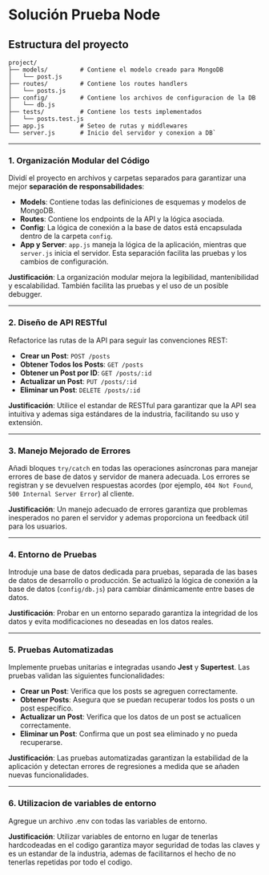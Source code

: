 # Solución Prueba Node

## Estructura del proyecto

    project/
    ├── models/         # Contiene el modelo creado para MongoDB
    │   └── post.js
    ├── routes/         # Contiene los routes handlers
    │   └── posts.js
    ├── config/         # Contiene los archivos de configuracion de la DB
    │   └── db.js
    ├── tests/          # Contiene los tests implementados
    │   └── posts.test.js
    ├── app.js          # Seteo de rutas y middlewares
    └── server.js       # Inicio del servidor y conexion a DB`

---

### 1. **Organización Modular del Código**

Dividí el proyecto en archivos y carpetas separados para garantizar una mejor **separación de responsabilidades**:

- **Models**: Contiene todas las definiciones de esquemas y modelos de MongoDB.
- **Routes**: Contiene los endpoints de la API y la lógica asociada.
- **Config**: La lógica de conexión a la base de datos está encapsulada dentro de la carpeta `config`.
- **App y Server**: `app.js` maneja la lógica de la aplicación, mientras que `server.js` inicia el servidor. Esta separación facilita las pruebas y los cambios de configuración.

**Justificación**: La organización modular mejora la legibilidad, mantenibilidad y escalabilidad. También facilita las pruebas y el uso de un posible debugger.

---

### 2. **Diseño de API RESTful**

Refactorice las rutas de la API para seguir las convenciones REST:

- **Crear un Post**: `POST /posts`
- **Obtener Todos los Posts**: `GET /posts`
- **Obtener un Post por ID**: `GET /posts/:id`
- **Actualizar un Post**: `PUT /posts/:id`
- **Eliminar un Post**: `DELETE /posts/:id`

**Justificación**: Utilice el estandar de RESTful para garantizar que la API sea intuitiva y ademas siga estándares de la industria, facilitando su uso y extensión.

---

### 3. **Manejo Mejorado de Errores**

Añadi bloques `try/catch` en todas las operaciones asíncronas para manejar errores de base de datos y servidor de manera adecuada. Los errores se registran y se devuelven respuestas acordes (por ejemplo, `404 Not Found`, `500 Internal Server Error`) al cliente.

**Justificación**: Un manejo adecuado de errores garantiza que problemas inesperados no paren el servidor y ademas proporciona un feedback útil para los usuarios.

---

### 4. **Entorno de Pruebas**

Introduje una base de datos dedicada para pruebas, separada de las bases de datos de desarrollo o producción. Se actualizó la lógica de conexión a la base de datos (`config/db.js`) para cambiar dinámicamente entre bases de datos.

**Justificación**: Probar en un entorno separado garantiza la integridad de los datos y evita modificaciones no deseadas en los datos reales.

---

### 5. **Pruebas Automatizadas**

Implemente pruebas unitarias e integradas usando **Jest** y **Supertest**. Las pruebas validan las siguientes funcionalidades:

- **Crear un Post**: Verifica que los posts se agreguen correctamente.
- **Obtener Posts**: Asegura que se puedan recuperar todos los posts o un post específico.
- **Actualizar un Post**: Verifica que los datos de un post se actualicen correctamente.
- **Eliminar un Post**: Confirma que un post sea eliminado y no pueda recuperarse.

**Justificación**: Las pruebas automatizadas garantizan la estabilidad de la aplicación y detectan errores de regresiones a medida que se añaden nuevas funcionalidades.

---

### 6. **Utilizacion de variables de entorno**

Agregue un archivo .env con todas las variables de entorno.

**Justificación**: Utilizar variables de entorno en lugar de tenerlas hardcodeadas en el codigo garantiza mayor seguridad de todas las claves y es un estandar de la industria, ademas de facilitarnos el hecho de no tenerlas repetidas por todo el codigo.
